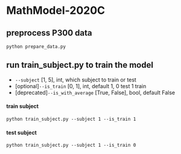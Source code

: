# MathModel-2020C

## preprocess P300 data
```
python prepare_data.py
```

## run train_subject.py to train the model
* ```--subject``` [1, 5], int, which subject to train or test
* [optional]```--is_train``` [0, 1], int, default 1, 0 test 1 train
* [deprecated]```--is_with_average``` [True, False], bool, default False
#### train subject
```
python train_subject.py --subject 1 --is_train 1
```

#### test subject
```
python train_subject.py --subject 1 --is_train 0
```
